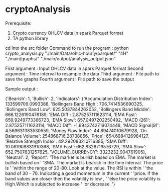 # cryptoAnalysis

Prerequisite: 
  1. Crypto currency OHLCV data in spark Parquet format
  2. TA python library

cd into the src folder
Command to run the program :
    python crypto_analysis.py "./main/Data/ohlc-hourly/parquet/" "4H" "./main/graphs/" "./main/output/analysis_output.json"

First argument : Input OHLCV data in spark Parquet format
Second argument : Time interval to resample the data
Third argument : File path to save the graphs
Fourth argument : File path to save the output 

Sample output : 

{'Bearish': 1,
 'Bullish': 2,
 'Indicators': {'Accumulation Distribution Index': 133599709.0993388,
                'Bollingers Band High': 706.7414536690325,
                'Bollingers Band Low': 625.5037844262052,
                'Bollingers Band Middle': 666.1226190476189,
                'EMA Diff': 2.875257111623114,
                'EMA Fast': 659.9249773366723,
                'EMA Slow': 657.0497202250492,
                'MACD (26)': 2.875257111623114,
                'MACD Diff': -1.6943742719074448,
                'MACD Signal(9)': 4.569631383530559,
                'Money Flow Index': 44.89474010679928,
                'On Balance Volume': 254868716.28738856,
                'Price': 654.6984126984127,
                'Relative Strength Index': 49.292083210716385,
                'SMA Diff': 10.081908831910368,
                'SMA Fast': 662.8326719576729,
                'SMA Slow': 652.7507631257625,
                'VOLUME_CURRENCY': 3323232.904761905},
 'Neutral': 2,
 'Report': 'The market is bullish based on EMA. The market is bullish based on '
           'SMA. The market is bearish in the time interval. The price is '
           'within the range of 20-80. Look at the value. The RSI is within '
           'the band of 30 - 70. Indicating a good momentum in the current '
           'price. If the band values are closer then the volatility is low , '
           'else the price volatility is High.Which is subjected to increase '
           'or decrease. '}
